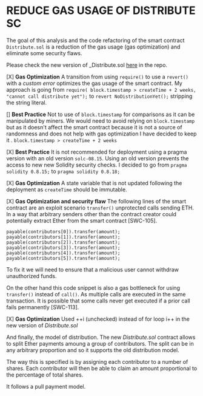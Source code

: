 # REDUCE GAS USAGE OF DISTRIBUTE SC

The goal of this analysis and the code refactoring of the smart contract `Distribute.sol` is a reduction of the gas usage (gas optimization) and eliminate some security flaws.

Please check the new version of _Distribute.sol [here](https://github.com/ivanmolto/dist-gas-optimization/blob/main/Distribute.sol) in the repo.

[X] **Gas Optimization** A transition from using `require()` to use a `revert()` with a _custom error_ optimizes the gas usage of the smart contract.
My approach is going from `require( block.timestamp > createTime + 2 weeks, "cannot call distribute yet");` to `revert NoDistributionYet();` stripping the string literal.

[] **Best Practice** Not to use of `block.timestamp` for comparisons as it can be manipulated by miners. 
We would need to avoid relying on `block.timestamp` but as it doesn't affect the smart contract because it is not a source of randomness and does not help with gas optimization I have decided to keep it .
`block.timestamp > createTime + 2 weeks`

[X] **Best Practice** It is not recommended for deployment using a pragma version with an old version `solc-08.15`. Using an old version prevents the access to new new Solidity security checks.
I decided to go from `pragma solidity 0.8.15;` to `pragma solidity 0.8.18;`

[X] **Gas Optimization** A state variable that is not updated following the deployment as `createTime` should be immutable.

[X] **Gas Optimization and security flaw**
The following lines of the smart contract are an exploit scenario `transfer()` unprotected calls sending ETH.
In a way that arbitrary senders other than the contract creator could potentially extract Ether from the smart contract [SWC-105].
```
payable(contributors[0]).transfer(amount);
payable(contributors[1]).transfer(amount);
payable(contributors[2]).transfer(amount);
payable(contributors[3]).transfer(amount);
payable(contributors[4]).transfer(amount);
payable(contributors[5]).transfer(amount);
```

To fix it we will need to ensure that a malicious user cannot withdraw unauthorized funds.

On the other hand this code snippet is also a gas bottleneck for using `transfer()` instead of `call()`.
As multiple calls are executed in the same transaction. It is possible that some calls never get executed if a prior call fails permanently [SWC-113].

[X] **Gas Optimization**
Used ++i (unchecked) instead of for loop i++ in the new version of _Distribute.sol_


And finally, the model of distribution.
The new _Distribute.sol_ contract allows to split Ether payments amoung a group of contributors. 
The split can be in any arbitrary proportion and so it supports the old distribution model. 

The way this is specified is by assigning each contributor to a number of shares. Each contributor will then be able to claim an amount proportional to the percentage of total shares.

It follows a pull payment model. 






